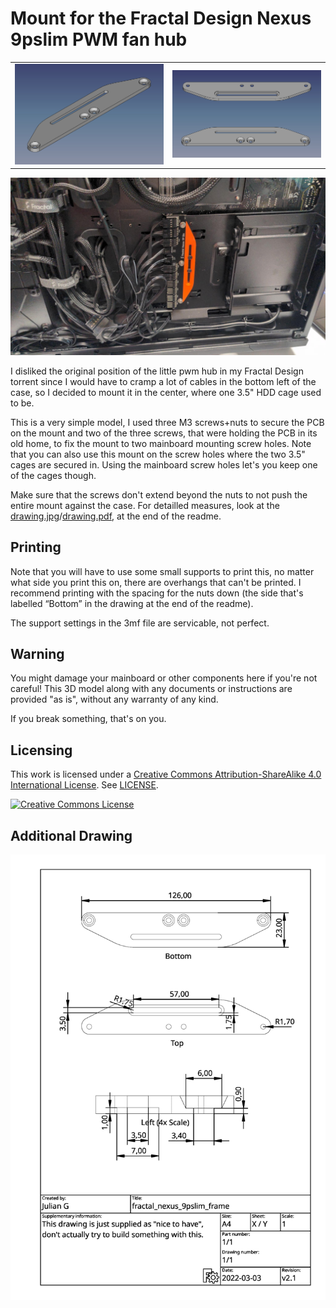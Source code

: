 # Mount for the Fractal Design Nexus 9pslim PWM fan hub

|||
|---|---|
| ![pic1.jpg](pic1.jpg) | ![pic2.jpg](pic2.jpg) |


![installed.jpg](installed.jpg)


I disliked the original position of the little pwm hub in my Fractal Design
torrent since I would have to cramp a lot of cables in the bottom left of the case, so I decided to mount it in the center, where one 3.5" HDD cage used to be.

This is a very simple model, I used three M3 screws+nuts to secure the PCB on
the mount and two of the three screws, that were holding the PCB in its old
home, to fix the mount to two mainboard mounting screw holes.
Note that you can also use this mount on the screw holes where the two 3.5"
cages are secured in. Using the mainboard screw holes let's you keep one of the
cages though.

Make sure that the screws don't extend beyond the nuts to not push the entire
mount against the case.
For detailled measures, look at the
[drawing.jpg](drawing.jpg)/[drawing.pdf](drawing.pdf), at the end of the readme.

## Printing

Note that you will have to use some small supports to print this, no matter
what side you print this on, there are overhangs that can't be printed.
I recommend printing with the spacing for the nuts down (the side that's
labelled “Bottom” in the drawing at the end of the readme).

The support settings in the 3mf file are servicable, not perfect.


## Warning
You might damage your mainboard or other components here if you're not careful!
This 3D model along with any documents or instructions are provided "as is",
without any warranty of any kind.

If you break something, that's on you.


## Licensing

This work is licensed under a
[Creative Commons Attribution-ShareAlike 4.0 International License](http://creativecommons.org/licenses/by-sa/4.0/).
See [LICENSE](./LICENSE).

[![Creative Commons License](https://i.creativecommons.org/l/by-sa/4.0/88x31.png)](http://creativecommons.org/licenses/by-sa/4.0/)

## Additional Drawing

![drawing.jpg](drawing.jpg)
